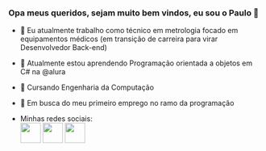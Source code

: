 ### Opa meus queridos, sejam muito bem vindos, eu sou o Paulo 👋

- 🔭 Eu atualmente trabalho como técnico em metrologia focado em equipamentos médicos (em transição de carreira para virar Desenvolvedor Back-end)
- 🌱 Atualmente estou aprendendo Programação orientada a objetos em C# na @alura
- 👯 Cursando Engenharia da Computação
- 💬 Em busca do meu primeiro emprego no ramo da programação

- Minhas redes sociais: <br>
  <a href="https://www.linkedin.com/in/paulo-vitor-v-pereira/"> <img src="https://cdn1.iconfinder.com/data/icons/logotypes/32/square-linkedin-512.png" width="40" height="40"></a>   <a href="https://www.instagram.com/o_verissimo_/"><img src="https://cdn2.iconfinder.com/data/icons/social-icons-33/128/Instagram-512.png" width="40" height="40"></a>
  <a href="https://github.com/o-verissimo"><img src="https://cdn4.iconfinder.com/data/icons/iconsimple-logotypes/512/github-512.png" width="40" height="40"></a>


